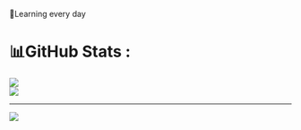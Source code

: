 🌱Learning every day

# 📊GitHub Stats :
![](https://github-readme-streak-stats.herokuapp.com/?user=its-quan-ng&theme=synthwave&hide_border=false)<br/>
![](https://github-readme-stats.vercel.app/api/top-langs/?username=its-quan-ng&theme=synthwave&hide_border=false&include_all_commits=true&count_private=true&layout=compact)

---
[![](https://visitcount.itsvg.in/api?id=its-quan-ng&icon=0&color=0)](https://visitcount.itsvg.in)

